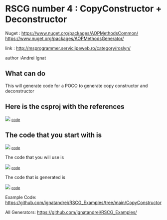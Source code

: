 
# RSCG number 4 : CopyConstructor + Deconstructor

Nuget :
    https://www.nuget.org/packages/AOPMethodsCommon/
    https://www.nuget.org/packages/AOPMethodsGenerator/


link : http://msprogrammer.serviciipeweb.ro/category/roslyn/ 


author :Andrei Ignat


## What can do

This will generate code for a POCO to generate copy constructor and deconstructor

## Here is the csproj with the references

<img src='http://ignatandrei.github.io/RSCG_Examples/images/CopyConstructor + Deconstructor/The.csproj.png' />
<small>
<a href='http://ignatandrei.github.io/RSCG_Examples/images/CopyConstructor + Deconstructor/The.csproj' target='_blank'>code</a>
</small>


## The code that you start with is 


<img src='http://ignatandrei.github.io/RSCG_Examples/images/CopyConstructor + Deconstructor/ExistingCode.cs.png' />
<small>
<a href='http://ignatandrei.github.io/RSCG_Examples/images/CopyConstructor + Deconstructor/ExistingCode.cs' target='_blank'>code</a>
</small>

The code that you will use is

<img src='http://ignatandrei.github.io/RSCG_Examples/images/CopyConstructor + Deconstructor/Usage.cs.png' />
<small>
<a href='http://ignatandrei.github.io/RSCG_Examples/images/CopyConstructor + Deconstructor/Usage.cs' target='_blank'>code</a>
</small>



The code that is generated is

<img src='http://ignatandrei.github.io/RSCG_Examples/images/CopyConstructor + Deconstructor/GeneratedCode.cs.png' />
<small>
<a href='http://ignatandrei.github.io/RSCG_Examples/images/CopyConstructor + Deconstructor/GeneratedCode.cs' target='_blank'>code</a>
</small>


Example Code: <a href="https://github.com/ignatandrei/RSCG_Examples/tree/main/CopyConstructor" rel="noopener" target="_blank">https://github.com/ignatandrei/RSCG_Examples/tree/main/CopyConstructor</a>

All Generators: <a href="https://github.com/ignatandrei/RSCG_Examples/">https://github.com/ignatandrei/RSCG_Examples/</a>

